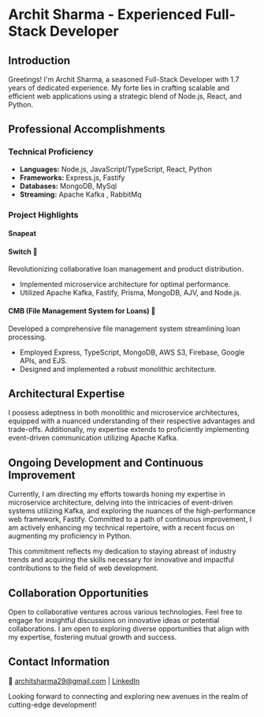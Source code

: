# Archit Sharma - Experienced Full-Stack Developer

## Introduction
Greetings! I'm Archit Sharma, a seasoned Full-Stack Developer with 1.7 years of dedicated experience. My forte lies in crafting scalable and efficient web applications using a strategic blend of Node.js, React, and Python.

## Professional Accomplishments
### Technical Proficiency
- **Languages:** Node.js, JavaScript/TypeScript, React, Python
- **Frameworks:** Express.js, Fastify
- **Databases:** MongoDB, MySql
- **Streaming:** Apache Kafka , RabbitMq


### Project Highlights

#### Snapeat

#### Switch 🔄
Revolutionizing collaborative loan management and product distribution.
- Implemented microservice architecture for optimal performance.
- Utilized Apache Kafka, Fastify, Prisma, MongoDB, AJV, and Node.js.

#### CMB (File Management System for Loans) 📁
Developed a comprehensive file management system streamlining loan processing.
- Employed Express, TypeScript, MongoDB, AWS S3, Firebase, Google APIs, and EJS.
- Designed and implemented a robust monolithic architecture.

## Architectural Expertise
I possess adeptness in both monolithic and microservice architectures, equipped with a nuanced understanding of their respective advantages and trade-offs. Additionally, my expertise extends to proficiently implementing event-driven communication utilizing Apache Kafka.

## Ongoing Development and Continuous Improvement

Currently, I am directing my efforts towards honing my expertise in microservice architecture, delving into the intricacies of event-driven systems utilizing Kafka, and exploring the nuances of the high-performance web framework, Fastify. Committed to a path of continuous improvement, I am actively enhancing my technical repertoire, with a recent focus on augmenting my proficiency in Python.

This commitment reflects my dedication to staying abreast of industry trends and acquiring the skills necessary for innovative and impactful contributions to the field of web development.

## Collaboration Opportunities

Open to collaborative ventures across various technologies. Feel free to engage for insightful discussions on innovative ideas or potential collaborations. I am open to exploring diverse opportunities that align with my expertise, fostering mutual growth and success.


## Contact Information
📧 architsharma29@gmail.com | [LinkedIn](https://www.linkedin.com/in/archit-sharma-987a4910a/)

Looking forward to connecting and exploring new avenues in the realm of cutting-edge development!
